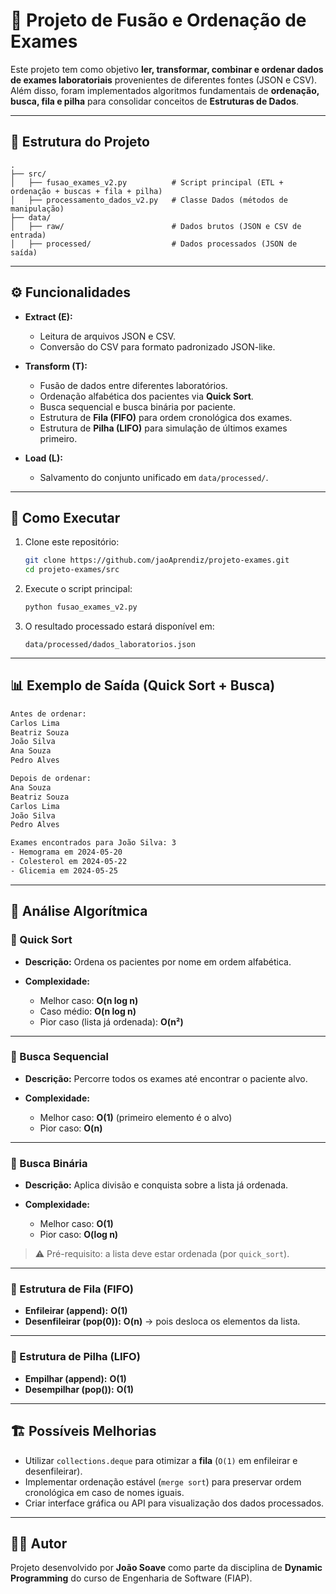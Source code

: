 # 🧪 Projeto de Fusão e Ordenação de Exames

Este projeto tem como objetivo **ler, transformar, combinar e ordenar dados de exames laboratoriais** provenientes de diferentes fontes (JSON e CSV).
Além disso, foram implementados algoritmos fundamentais de **ordenação, busca, fila e pilha** para consolidar conceitos de **Estruturas de Dados**.

---

## 📂 Estrutura do Projeto

```
.
├── src/
│   ├── fusao_exames_v2.py          # Script principal (ETL + ordenação + buscas + fila + pilha)
│   ├── processamento_dados_v2.py   # Classe Dados (métodos de manipulação)
├── data/
│   ├── raw/                        # Dados brutos (JSON e CSV de entrada)
│   ├── processed/                  # Dados processados (JSON de saída)
```

---

## ⚙️ Funcionalidades

* **Extract (E):**

  * Leitura de arquivos JSON e CSV.
  * Conversão do CSV para formato padronizado JSON-like.

* **Transform (T):**

  * Fusão de dados entre diferentes laboratórios.
  * Ordenação alfabética dos pacientes via **Quick Sort**.
  * Busca sequencial e busca binária por paciente.
  * Estrutura de **Fila (FIFO)** para ordem cronológica dos exames.
  * Estrutura de **Pilha (LIFO)** para simulação de últimos exames primeiro.

* **Load (L):**

  * Salvamento do conjunto unificado em `data/processed/`.

---

## 🚀 Como Executar

1. Clone este repositório:

   ```bash
   git clone https://github.com/jaoAprendiz/projeto-exames.git
   cd projeto-exames/src
   ```

2. Execute o script principal:

   ```bash
   python fusao_exames_v2.py
   ```

3. O resultado processado estará disponível em:

   ```
   data/processed/dados_laboratorios.json
   ```

---

## 📊 Exemplo de Saída (Quick Sort + Busca)

```bash
Antes de ordenar:
Carlos Lima
Beatriz Souza
João Silva
Ana Souza
Pedro Alves

Depois de ordenar:
Ana Souza
Beatriz Souza
Carlos Lima
João Silva
Pedro Alves

Exames encontrados para João Silva: 3
- Hemograma em 2024-05-20
- Colesterol em 2024-05-22
- Glicemia em 2024-05-25
```

---

## 🧮 Análise Algorítmica

### 🔹 Quick Sort

* **Descrição:** Ordena os pacientes por nome em ordem alfabética.
* **Complexidade:**

  * Melhor caso: **O(n log n)**
  * Caso médio: **O(n log n)**
  * Pior caso (lista já ordenada): **O(n²)**

---

### 🔹 Busca Sequencial

* **Descrição:** Percorre todos os exames até encontrar o paciente alvo.
* **Complexidade:**

  * Melhor caso: **O(1)** (primeiro elemento é o alvo)
  * Pior caso: **O(n)**

---

### 🔹 Busca Binária

* **Descrição:** Aplica divisão e conquista sobre a lista já ordenada.
* **Complexidade:**

  * Melhor caso: **O(1)**
  * Pior caso: **O(log n)**

> ⚠️ Pré-requisito: a lista deve estar ordenada (por `quick_sort`).

---

### 🔹 Estrutura de Fila (FIFO)

* **Enfileirar (append):** **O(1)**
* **Desenfileirar (pop(0)):** **O(n)** → pois desloca os elementos da lista.

---

### 🔹 Estrutura de Pilha (LIFO)

* **Empilhar (append):** **O(1)**
* **Desempilhar (pop()):** **O(1)**

---

## 🏗️ Possíveis Melhorias

* Utilizar `collections.deque` para otimizar a **fila** (`O(1)` em enfileirar e desenfileirar).
* Implementar ordenação estável (`merge sort`) para preservar ordem cronológica em caso de nomes iguais.
* Criar interface gráfica ou API para visualização dos dados processados.

---

## 👨‍💻 Autor

Projeto desenvolvido por **João Soave** como parte da disciplina de **Dynamic Programming** do curso de Engenharia de Software (FIAP).
